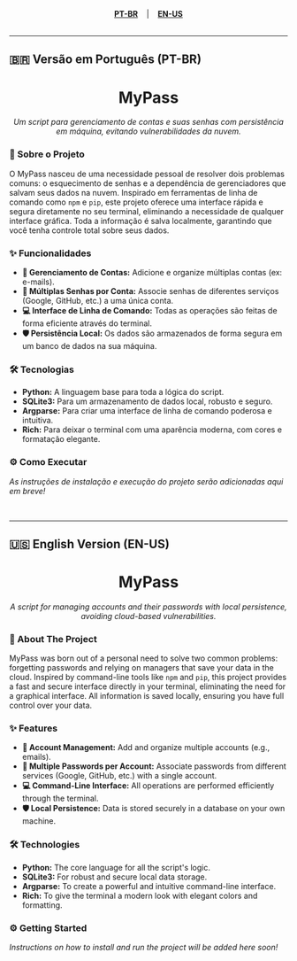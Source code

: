 <div align="center">
  <a href="#versão-em-português-pt-br"><strong>PT-BR</strong></a>
  &nbsp;&nbsp;&nbsp;|&nbsp;&nbsp;&nbsp;
  <a href="#english-version-en-us"><strong>EN-US</strong></a>
</div>

<br>

---

<a name="versão-em-português-pt-br"></a>
## 🇧🇷 Versão em Português (PT-BR)

<h1 align="center">MyPass</h1>
<p align="center"><em>Um script para gerenciamento de contas e suas senhas com persistência em máquina, evitando vulnerabilidades da nuvem.</em></p>

### 🎯 Sobre o Projeto
O MyPass nasceu de uma necessidade pessoal de resolver dois problemas comuns: o esquecimento de senhas e a dependência de gerenciadores que salvam seus dados na nuvem. Inspirado em ferramentas de linha de comando como `npm` e `pip`, este projeto oferece uma interface rápida e segura diretamente no seu terminal, eliminando a necessidade de qualquer interface gráfica. Toda a informação é salva localmente, garantindo que você tenha controle total sobre seus dados.

### ✨ Funcionalidades
- **🔐 Gerenciamento de Contas:** Adicione e organize múltiplas contas (ex: e-mails).
- **🔑 Múltiplas Senhas por Conta:** Associe senhas de diferentes serviços (Google, GitHub, etc.) a uma única conta.
- **💻 Interface de Linha de Comando:** Todas as operações são feitas de forma eficiente através do terminal.
- **🛡️ Persistência Local:** Os dados são armazenados de forma segura em um banco de dados na sua máquina.

### 🛠️ Tecnologias
- **Python:** A linguagem base para toda a lógica do script.
- **SQLite3:** Para um armazenamento de dados local, robusto e seguro.
- **Argparse:** Para criar uma interface de linha de comando poderosa e intuitiva.
- **Rich:** Para deixar o terminal com uma aparência moderna, com cores e formatação elegante.

### ⚙️ Como Executar
*As instruções de instalação e execução do projeto serão adicionadas aqui em breve!*

<br>

---

<a name="english-version-en-us"></a>
## 🇺🇸 English Version (EN-US)

<h1 align="center">MyPass</h1>
<p align="center"><em>A script for managing accounts and their passwords with local persistence, avoiding cloud-based vulnerabilities.</em></p>

### 🎯 About The Project
MyPass was born out of a personal need to solve two common problems: forgetting passwords and relying on managers that save your data in the cloud. Inspired by command-line tools like `npm` and `pip`, this project provides a fast and secure interface directly in your terminal, eliminating the need for a graphical interface. All information is saved locally, ensuring you have full control over your data.

### ✨ Features
- **🔐 Account Management:** Add and organize multiple accounts (e.g., emails).
- **🔑 Multiple Passwords per Account:** Associate passwords from different services (Google, GitHub, etc.) with a single account.
- **💻 Command-Line Interface:** All operations are performed efficiently through the terminal.
- **🛡️ Local Persistence:** Data is stored securely in a database on your own machine.

### 🛠️ Technologies
- **Python:** The core language for all the script's logic.
- **SQLite3:** For robust and secure local data storage.
- **Argparse:** To create a powerful and intuitive command-line interface.
- **Rich:** To give the terminal a modern look with elegant colors and formatting.

### ⚙️ Getting Started
*Instructions on how to install and run the project will be added here soon!*
